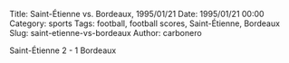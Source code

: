 Title: Saint-Étienne vs. Bordeaux, 1995/01/21
Date: 1995/01/21 00:00
Category: sports
Tags: football, football scores, Saint-Étienne, Bordeaux
Slug: saint-etienne-vs-bordeaux
Author: carbonero


Saint-Étienne 2 - 1 Bordeaux
